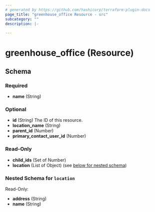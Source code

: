 ```yaml
---
# generated by https://github.com/hashicorp/terraform-plugin-docs
page_title: "greenhouse_office Resource - src"
subcategory: ""
description: |-
  
---
```


# greenhouse_office (Resource)





<!-- schema generated by tfplugindocs -->
## Schema

### Required

- **name** (String)

### Optional

- **id** (String) The ID of this resource.
- **location_name** (String)
- **parent_id** (Number)
- **primary_contact_user_id** (Number)

### Read-Only

- **child_ids** (Set of Number)
- **location** (List of Object) (see [below for nested schema](#nestedatt--location))

<a id="nestedatt--location"></a>
### Nested Schema for `location`

Read-Only:

- **address** (String)
- **name** (String)


